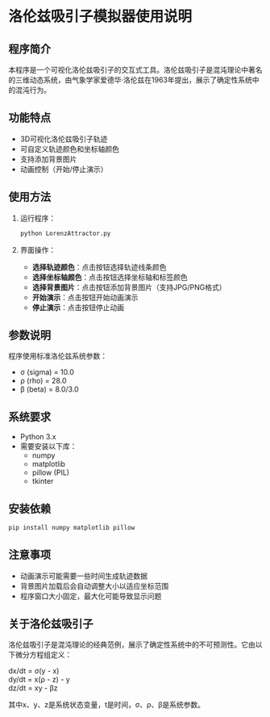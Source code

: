 # 洛伦兹吸引子模拟器使用说明

## 程序简介
本程序是一个可视化洛伦兹吸引子的交互式工具。洛伦兹吸引子是混沌理论中著名的三维动态系统，由气象学家爱德华·洛伦兹在1963年提出，展示了确定性系统中的混沌行为。

## 功能特点
- 3D可视化洛伦兹吸引子轨迹
- 可自定义轨迹颜色和坐标轴颜色
- 支持添加背景图片
- 动画控制（开始/停止演示）

## 使用方法
1. 运行程序：
   ```bash
   python LorenzAttractor.py
   ```

2. 界面操作：
   - **选择轨迹颜色**：点击按钮选择轨迹线条颜色
   - **选择坐标轴颜色**：点击按钮选择坐标轴和标签颜色
   - **选择背景图片**：点击按钮添加背景图片（支持JPG/PNG格式）
   - **开始演示**：点击按钮开始动画演示
   - **停止演示**：点击按钮停止动画

## 参数说明
程序使用标准洛伦兹系统参数：
- σ (sigma) = 10.0
- ρ (rho) = 28.0
- β (beta) = 8.0/3.0

## 系统要求
- Python 3.x
- 需要安装以下库：
  - numpy
  - matplotlib
  - pillow (PIL)
  - tkinter

## 安装依赖
```bash
pip install numpy matplotlib pillow
```

## 注意事项
- 动画演示可能需要一些时间生成轨迹数据
- 背景图片加载后会自动调整大小以适应坐标范围
- 程序窗口大小固定，最大化可能导致显示问题

## 关于洛伦兹吸引子
洛伦兹吸引子是混沌理论的经典范例，展示了确定性系统中的不可预测性。它由以下微分方程组定义：

dx/dt = σ(y - x)  
dy/dt = x(ρ - z) - y  
dz/dt = xy - βz

其中x、y、z是系统状态变量，t是时间，σ、ρ、β是系统参数。
